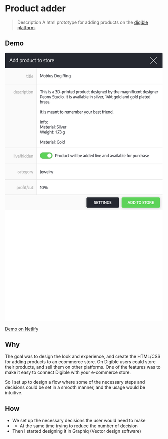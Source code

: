 # Product adder

> Description
> A html prototype for adding products on the [digible platform](https://www.digible.net).

## Demo

![Screenshot](https://raw.githubusercontent.com/johann1301h/productAdder/master/Screenshot.png "This is just a screenshot, click the demo link to see it in action.")


[Demo on Netlify](digible-product-adder.netlify.com)

## Why

The goal was to design the look and experience, and create the HTML/CSS for adding products to an ecommerce store. 
On Digible users could store their products, and sell them on other platforms. 
One of the features was to make it easy to connect Digible with your e-commerce store.

So I set up to design a flow where some of the necessary steps and decisions could be set in a smooth manner, and the usage would be intuitive.

## How

* We set up the necessary decisions the user would need to make
* * At the same time trying to reduce the number of decision
* Then I started designing it in Graphiq (Vector design software)

